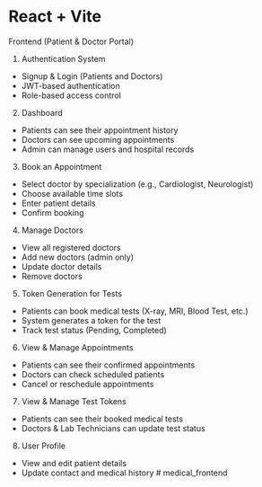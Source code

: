# React + Vite

Frontend (Patient & Doctor Portal)

1. Authentication System

- Signup & Login (Patients and Doctors)
- JWT-based authentication
- Role-based access control

2. Dashboard

- Patients can see their appointment history
- Doctors can see upcoming appointments
- Admin can manage users and hospital records

3. Book an Appointment

- Select doctor by specialization (e.g., Cardiologist, Neurologist)
- Choose available time slots
- Enter patient details
- Confirm booking

4. Manage Doctors

- View all registered doctors
- Add new doctors (admin only)
- Update doctor details
- Remove doctors

5. Token Generation for Tests

- Patients can book medical tests (X-ray, MRI, Blood Test, etc.)
- System generates a token for the test
- Track test status (Pending, Completed)

6. View & Manage Appointments

- Patients can see their confirmed appointments
- Doctors can check scheduled patients
- Cancel or reschedule appointments

7. View & Manage Test Tokens

- Patients can see their booked medical tests
- Doctors & Lab Technicians can update test status

8. User Profile

- View and edit patient details
- Update contact and medical history
#   m e d i c a l _ f r o n t e n d  
 